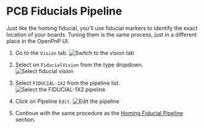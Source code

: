
# PCB Fiducials Pipeline

Just like the homing fiducial, you'll use fiducial markers to identify the exact location of your boards. Tuning them is the same process, just in a different place in the OpenPnP UI.

1. Go to the `Vision` tab.
  ![Switch to the vision tab](images/vision-tab.png)

2. Select on `FiducialVision` from the type dropdown.
  ![Select fiducial vision](images/fiducial-vision-dropdown.png)

3. Select `FIDUCIAL-1X2` from the pipeline list.
  ![Select the FIDUCIAL-1X2 pipeline](images/select-fiducial-vision-option.png)

4. Click on Pipeline `Edit`.
  ![Edit the pipeline](images/edit-pcb-fiducial-pipeline.png)

5. Continue with the same procedure as the [Homing Fiducial Pipeline](2-homing-fiducial-pipeline.md#check-the-debug-results) section.
